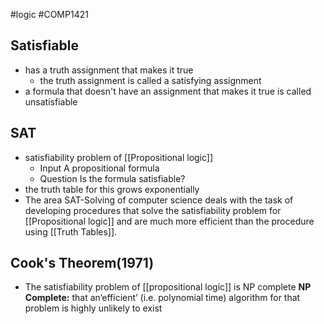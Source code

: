 #logic #COMP1421 
## Satisfiable
- has a truth assignment that makes it true
	- the truth assignment is called a satisfying assignment
- a formula that doesn't have an assignment that makes it true is called unsatisfiable
## SAT
- satisfiability problem of [[Propositional logic]]
	- Input A propositional formula
	- Question Is the formula satisfiable?
- the truth table for this grows exponentially
- The area SAT-Solving of computer science deals with the task of developing procedures that solve the satisfiability problem for [[Propositional logic]] and are much more efficient than the procedure using [[Truth Tables]].
## Cook's Theorem(1971)
- The satisfiability problem of [[propositional logic]] is NP complete
	**NP Complete:**
	that an‘efficient’ (i.e. polynomial time) algorithm for that problem is highly unlikely to exist